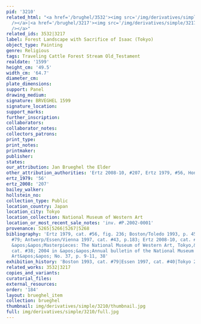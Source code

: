 ```yaml
---
pid: '3210'
related_html: "<a href='/brughel/3532'><img src='/img/derivatives/simple/3532/thumbnail.jpg'
  /></a>|<a href='/brughel/3217'><img src='/img/derivatives/simple/3217/thumbnail.jpg'
  /></a>"
related_ids: 3532|3217
label: Forest Landscape with Sacrifice of Isaac (Tokyo)
object_type: Painting
genre: Religious
tags: Traveling Cattle Forest Stream Old_Testament
realdate: '1599'
height_cm: '49.5'
width_cm: '64.7'
diameter_cm: 
plate_dimensions: 
support: Panel
drawing_medium: 
signature: BRVEGHEL 1599
signature_location: 
support_marks: 
further_inscription: 
collaborators: 
collaborator_notes: 
collectors_patrons: 
print_type: 
print_notes: 
printmaker: 
publisher: 
states: 
our_attribution: Jan Brueghel the Elder
other_attribution_authorities: 'Ertz 2008-10, #207, Ertz 1979, #56, Honig database'
ertz_1979: '56'
ertz_2008: '207'
bailey_walker: 
hollstein_no: 
collection_type: Public
location_country: Japan
location_city: Tokyo
location_collection: National Museum of Western Art
location_or_most_recent_sale_notes: 'inv. #P.2002-0001'
provenance: 5265|5266|5267|5268
bibliography: 'Ertz 1979, cat. #56, fig. 236; Boston/Toledo 1993, p. 454-455 cat.
  #79; Antwerp/Essen/Vienna 1997, cat. #43, p.183; Ertz 2008-10, cat. #207; 2009 in
  &apos;&apos;Masterpieces: The National Museum of Western Art, Tokyo,&apos;&apos;
  cat. #38; 2004 in &apos;&apos;Annual bulletin of the National Museum of Western
  Art&apos;&apos; No. 37, p. 9-11, 38'
exhibition_history: 'Boston 1993, cat. #79|Essen 1997, cat. #40|Tokyo 2006'
related_works: 3532|3217
copies_and_variants: 
curatorial_files: 
external_resources: 
order: '184'
layout: brueghel_item
collection: brueghel
thumbnail: img/derivatives/simple/3210/thumbnail.jpg
full: img/derivatives/simple/3210/full.jpg
---
```

